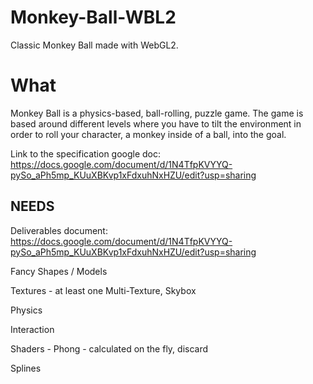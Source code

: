 # Monkey-Ball-WBL2
Classic Monkey Ball made with WebGL2.

# What
Monkey Ball is a physics-based, ball-rolling, puzzle game. The game is based around different levels where you have to tilt the environment in order to roll your character, a monkey inside of a ball, into the goal.

Link to the specification google doc: https://docs.google.com/document/d/1N4TfpKVYYQ-pySo_aPh5mp_KUuXBKvp1xFdxuhNxHZU/edit?usp=sharing

## NEEDS

Deliverables document: https://docs.google.com/document/d/1N4TfpKVYYQ-pySo_aPh5mp_KUuXBKvp1xFdxuhNxHZU/edit?usp=sharing

Fancy Shapes / Models

Textures - at least one Multi-Texture, Skybox

Physics

Interaction

Shaders - Phong - calculated on the fly, discard

Splines
